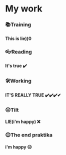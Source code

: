 #                                             My work
### 📚Training
#### This is lie))0
### 👓Reading
#### It's true ✔️ 
### 🛠️Working
#### IT'S REALLY TRUE ✔️✔️✔️✔
### 😔Tilt
#### LIE(i'm happy) ❌
### 😊The end praktika
#### i'm happy ☹
